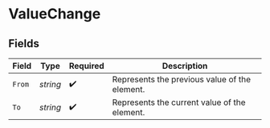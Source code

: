 # ValueChange


## Fields

| Field                                         | Type                                          | Required                                      | Description                                   |
| --------------------------------------------- | --------------------------------------------- | --------------------------------------------- | --------------------------------------------- |
| `From`                                        | *string*                                      | :heavy_check_mark:                            | Represents the previous value of the element. |
| `To`                                          | *string*                                      | :heavy_check_mark:                            | Represents the current value of the element.  |